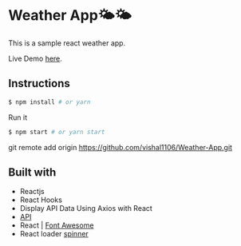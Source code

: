 # Weather App🌤🌤

This is a sample react weather app.

Live Demo [here](https://masai-weather-app.netlify.app/).

## Instructions

```bash
$ npm install # or yarn
```

Run it

```bash
$ npm start # or yarn start
```
git remote add origin https://github.com/vishal1106/Weather-App.git
## Built with

- Reactjs
- React Hooks
- Display API Data Using Axios with React
- [API](https://openweathermap.org/api)
- React | [Font Awesome](https://fontawesome.com/how-to-use/on-the-web/using-with/react)
- React loader [spinner](https://www.npmjs.com/package/react-loader-spinner)
